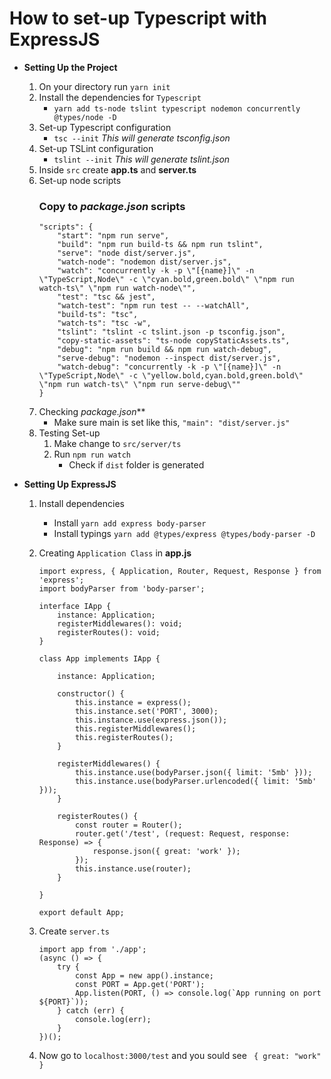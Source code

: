 # How to set-up Typescript with ExpressJS

* **Setting Up the Project**
    1. On your directory run ```yarn init```
    2. Install the dependencies for ```Typescript```
        * ```yarn add ts-node tslint typescript nodemon concurrently @types/node -D```
    3. Set-up Typescript configuration
        * ```tsc --init``` *This will generate tsconfig.json*
    4. Set-up TSLint configuration
        * ```tslint --init```  *This will generate tslint.json*
    5. Inside ```src``` create **app.ts** and **server.ts**
    6. Set-up node scripts
        ### Copy to *package.json* scripts
        ```
        "scripts": {
            "start": "npm run serve",
            "build": "npm run build-ts && npm run tslint",
            "serve": "node dist/server.js",
            "watch-node": "nodemon dist/server.js",
            "watch": "concurrently -k -p \"[{name}]\" -n \"TypeScript,Node\" -c \"cyan.bold,green.bold\" \"npm run watch-ts\" \"npm run watch-node\"",
            "test": "tsc && jest",
            "watch-test": "npm run test -- --watchAll",
            "build-ts": "tsc",
            "watch-ts": "tsc -w",
            "tslint": "tslint -c tslint.json -p tsconfig.json",
            "copy-static-assets": "ts-node copyStaticAssets.ts",
            "debug": "npm run build && npm run watch-debug",
            "serve-debug": "nodemon --inspect dist/server.js",
            "watch-debug": "concurrently -k -p \"[{name}]\" -n \"TypeScript,Node\" -c \"yellow.bold,cyan.bold,green.bold\" \"npm run watch-ts\" \"npm run serve-debug\""
        }
        ```
    7. Checking *package.json***
        * Make sure main is set like this, ```"main": "dist/server.js"```
    8. Testing Set-up
        1. Make change to ```src/server/ts```
        2. Run ```npm run watch```
            * Check if ```dist``` folder is generated

* **Setting Up ExpressJS**
    1. Install dependencies
        * Install ```yarn add express body-parser```
        * Install typings ```yarn add @types/express @types/body-parser -D```

    2. Creating ```Application Class``` in **app.js**
        ```
        import express, { Application, Router, Request, Response } from 'express';
        import bodyParser from 'body-parser';

        interface IApp {
            instance: Application;
            registerMiddlewares(): void;
            registerRoutes(): void;
        }

        class App implements IApp {

            instance: Application;

            constructor() {
                this.instance = express();
                this.instance.set('PORT', 3000);
                this.instance.use(express.json());
                this.registerMiddlewares();
                this.registerRoutes();
            }

            registerMiddlewares() {
                this.instance.use(bodyParser.json({ limit: '5mb' }));
                this.instance.use(bodyParser.urlencoded({ limit: '5mb' }));
            }

            registerRoutes() {
                const router = Router();
                router.get('/test', (request: Request, response: Response) => {
                    response.json({ great: 'work' });
                });
                this.instance.use(router);
            }

        }

        export default App;
        ```
    3. Create ```server.ts```
        ```
        import app from './app';
        (async () => {
            try {
                const App = new app().instance;
                const PORT = App.get('PORT');
                App.listen(PORT, () => console.log(`App running on port ${PORT}`));
            } catch (err) {
                console.log(err);
            }
        })();
        ```
    4. Now go to ```localhost:3000/test``` and
       you sould see ``` {
            great: "work"
        }```
